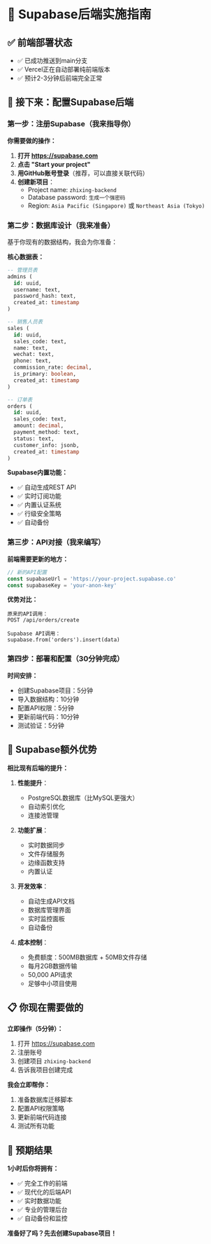 # 🚀 Supabase后端实施指南

## ✅ 前端部署状态
- ✅ 已成功推送到main分支
- ✅ Vercel正在自动部署纯前端版本
- ✅ 预计2-3分钟后前端完全正常

## 🎯 接下来：配置Supabase后端

### 第一步：注册Supabase（我来指导你）

**你需要做的操作：**

1. **打开 https://supabase.com**
2. **点击 "Start your project"**
3. **用GitHub账号登录**（推荐，可以直接关联代码）
4. **创建新项目**：
   - Project name: `zhixing-backend`
   - Database password: `生成一个强密码`
   - Region: `Asia Pacific (Singapore)` 或 `Northeast Asia (Tokyo)`

### 第二步：数据库设计（我来准备）

基于你现有的数据结构，我会为你准备：

**核心数据表：**
```sql
-- 管理员表
admins (
  id: uuid,
  username: text,
  password_hash: text,
  created_at: timestamp
)

-- 销售人员表  
sales (
  id: uuid,
  sales_code: text,
  name: text,
  wechat: text,
  phone: text,
  commission_rate: decimal,
  is_primary: boolean,
  created_at: timestamp
)

-- 订单表
orders (
  id: uuid,
  sales_code: text,
  amount: decimal,
  payment_method: text,
  status: text,
  customer_info: jsonb,
  created_at: timestamp
)
```

**Supabase内置功能：**
- ✅ 自动生成REST API
- ✅ 实时订阅功能
- ✅ 内置认证系统
- ✅ 行级安全策略
- ✅ 自动备份

### 第三步：API对接（我来编写）

**前端需要更新的地方：**
```javascript
// 新的API配置
const supabaseUrl = 'https://your-project.supabase.co'
const supabaseKey = 'your-anon-key'
```

**优势对比：**
```
原来的API调用：
POST /api/orders/create

Supabase API调用：
supabase.from('orders').insert(data)
```

### 第四步：部署和配置（30分钟完成）

**时间安排：**
- 创建Supabase项目：5分钟
- 导入数据结构：10分钟  
- 配置API权限：5分钟
- 更新前端代码：10分钟
- 测试验证：5分钟

## 🎁 Supabase额外优势

**相比现有后端的提升：**

1. **性能提升**：
   - PostgreSQL数据库（比MySQL更强大）
   - 自动索引优化
   - 连接池管理

2. **功能扩展**：
   - 实时数据同步
   - 文件存储服务
   - 边缘函数支持
   - 内置认证

3. **开发效率**：
   - 自动生成API文档
   - 数据库管理界面
   - 实时监控面板
   - 自动备份

4. **成本控制**：
   - 免费额度：500MB数据库 + 50MB文件存储
   - 每月2GB数据传输
   - 50,000 API请求
   - 足够中小项目使用

## 📋 你现在需要做的

**立即操作（5分钟）：**
1. 打开 https://supabase.com
2. 注册账号
3. 创建项目 `zhixing-backend`
4. 告诉我项目创建完成

**我会立即帮你：**
1. 准备数据库迁移脚本
2. 配置API权限策略
3. 更新前端代码连接
4. 测试所有功能

## 🚀 预期结果

**1小时后你将拥有：**
- ✅ 完全工作的前端
- ✅ 现代化的后端API
- ✅ 实时数据功能
- ✅ 专业的管理后台
- ✅ 自动备份和监控

**准备好了吗？先去创建Supabase项目！**
